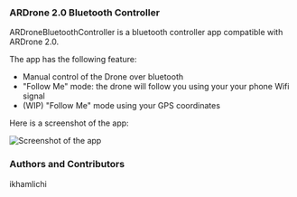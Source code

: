 ### ARDrone 2.0 Bluetooth Controller

ARDroneBluetoothController is a bluetooth controller app compatible with ARDrone 2.0. 

The app has the following feature:

* Manual control of the Drone over bluetooth
* "Follow Me" mode: the drone will follow you using your your phone Wifi signal
* (WIP) "Follow Me" mode using your GPS coordinates

Here is a screenshot of the app:

![Screenshot of the app](https://i.imgur.com/CS2FlPC.png)

### Authors and Contributors
ikhamlichi
